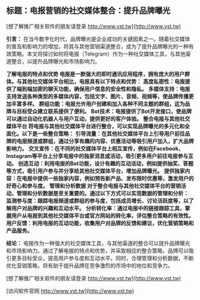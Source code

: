 ## **标题：电报营销的社交媒体整合：提升品牌曝光**

[想了解推广相关软件的朋友请登录 http://www.vst.tw](http://www.vst.tw)

**引言：**
在当今数字化时代，品牌曝光是企业成功的关键因素之一。随着社交媒体的普及和影响力的增加，将其与其他营销渠道整合，成为了提升品牌曝光的一种有效策略。本文将探讨如何将电报（Telegram）作为一种社交媒体工具，与其他渠道整合，以提升品牌曝光和市场影响力。

**了解电报的特点和优势 电报是一款强大的即时通讯应用程序，拥有庞大的用户群体。与其他社交媒体平台相比，电报具有以下特点和优势：**
**高度私密性：电报提供了端到端加密的聊天功能，确保用户信息的安全性和隐私。**
**多媒体支持：电报支持发送各种类型的多媒体内容，包括文字、图片、音频、视频等，使品牌传播更加丰富多样。**
**群组功能：电报允许用户创建和加入各种不同主题的群组，这为品牌与目标受众建立联系提供了便利。**
**Bot技术：电报提供了Bot开发接口，使品牌可以通过自动化机器人与用户互动，提供更好的客户体验。**
**整合电报与其他社交媒体平台 将电报与其他社交媒体平台进行整合，可以实现品牌曝光的多元化和全面化。以下是一些整合策略：**
**引导流量：在其他社交媒体平台上引导用户前往品牌的电报频道或群组，通过分享有趣的内容、优惠活动等吸引用户加入，扩大品牌影响力。**
**交叉宣传：在不同的社交媒体平台上相互宣传，例如在Facebook、Instagram等平台上分享电报中的独家消息或活动，吸引更多用户前往电报参与互动。**
**创造互动：利用电报的Bot功能，设计有趣的互动活动，例如提供抽奖、答题等方式，吸引用户参与并分享给其他社交媒体平台，增加品牌曝光。**
**提供独家内容：在电报中提供一些独家内容，例如预告新产品、发布限时优惠等，激发用户的好奇心和参与度。**
**管理和分析数据 对于整合电报与其他社交媒体平台的营销活动，管理和分析数据是至关重要的。通过以下方式可以实现数据的管理和分析：**
**监测参与度：跟踪电报频道或群组的参与度，包括成员增长、讨论活跃度等，以了解用户对品牌的兴趣和互动水平。**
**分析转化率：通过电报中的链接跟踪工具，掌握用户从电报到其他社交媒体平台或官方网站的转化率，评估整合策略的有效性。**
**用户反馈：利用电报的互动功能，收集用户对品牌的反馈和建议，优化营销策略和产品服务。**

**结论：**
电报作为一种强大的社交媒体工具，与其他渠道的整合可以提升品牌曝光和市场影响力。通过了解电报的特点和优势，并采取相应的整合策略，品牌可以吸引更多目标受众，提高用户参与度和互动水平。同时，合理管理和分析数据，不断优化营销策略，将有助于提升品牌在竞争激烈的市场中的地位和竞争力。

[想了解推广相关软件的朋友请登录 http://www.vst.tw](http://www.vst.tw)


[访问软件官网 http://www.vst.tw](http://www.vst.tw)
